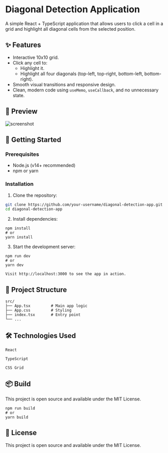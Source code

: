 # Diagonal Detection Application

A simple React + TypeScript application that allows users to click a cell in a grid and highlight all diagonal cells from the selected position.

## ✨ Features

- Interactive 10x10 grid.
- Click any cell to:
  - Highlight it.
  - Highlight all four diagonals (top-left, top-right, bottom-left, bottom-right).
- Smooth visual transitions and responsive design.
- Clean, modern code using `useMemo`, `useCallback`, and no unnecessary state.

## 📸 Preview

![screenshot](screenshot.png) <!-- Add this image if you include a screenshot -->

## 🚀 Getting Started

### Prerequisites

- Node.js (v14+ recommended)
- npm or yarn

### Installation

1. Clone the repository:

```bash
git clone https://github.com/your-username/diagonal-detection-app.git
cd diagonal-detection-app
```

2. Install dependencies:

```
npm install
# or
yarn install
```

3. Start the development server:

```
npm run dev
# or
yarn dev

Visit http://localhost:3000 to see the app in action.
```

## 🧱 Project Structure

```
src/
├── App.tsx         # Main app logic
├── App.css         # Styling
├── index.tsx       # Entry point
└── ...
```

## 🛠️ Technologies Used

```
React

TypeScript

CSS Grid
```

## 📦 Build

This project is open source and available under the MIT License.

```
npm run build
# or
yarn build
```

## 📃 License

This project is open source and available under the MIT License.
